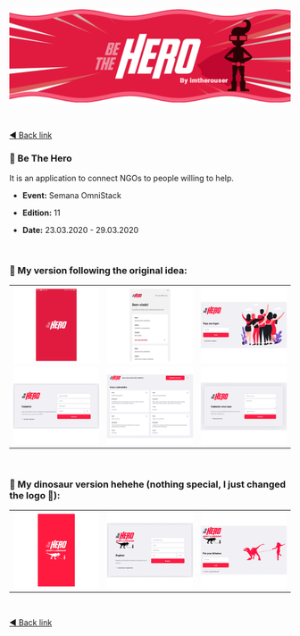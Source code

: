 <p align="center">
  <a href="https://github.com/imtherouser/events/SemanaOmniStack/SO11-BeTheHero#🚀">
    <img src="screenshots/BeTheHero.gif">
  </a>
</p>

<br />

[◄ Back link](https://github.com/imtherouser/Studies/study-codes/Rocketseat#🚀)

### 🔴 Be The Hero

It is an application to connect NGOs to people willing to help.

- **Event:** Semana OmniStack

- **Edition:** 11

- **Date:** 23.03.2020 - 29.03.2020

<br />

### 🔴 My version following the original idea:

<table>
  <tr>
    <td>
      <a href="screenshots/BIG-bethehero-screen-01.jpg#🚀">
        <img src="screenshots/MINI-bethehero-screen-01.png">
      </a>
    </td>
    <td>
      <a href="screenshots/BIG-bethehero-screen-02.jpg#🚀">
        <img src="screenshots/MINI-bethehero-screen-02.png">
      </a>
    </td>
    <td>
      <a href="screenshots/BIG-bethehero-screen-03.png#🚀">
        <img src="screenshots/MINI-bethehero-screen-03.png">
      </a>
    </td>
  </tr>
  <tr>
    <td>
      <a href="screenshots/BIG-bethehero-screen-04.png#🚀">
        <img src="screenshots/MINI-bethehero-screen-04.png">
      </a>
    </td>
    <td>
      <a href="screenshots/BIG-bethehero-screen-05.png#🚀">
        <img src="screenshots/MINI-bethehero-screen-05.png">
      </a>
    </td>
    <td>
      <a href="screenshots/BIG-bethehero-screen-06.png#🚀">
        <img src="screenshots/MINI-bethehero-screen-06.png">
      </a>
    </td>
  </tr>
</table>

<br />

### 🔴 My dinosaur version hehehe (nothing special, I just changed the logo 🤡):

<table>
  <tr>
    <td>
      <a href="screenshots/dinosaur/BIG-bethehero-screen-01.png#🚀">
        <img src="screenshots/dinosaur/MINI-bethehero-screen-01.png">
      </a>
    </td>
    <td>
      <a href="screenshots/dinosaur/BIG-bethehero-screen-02.png#🚀">
        <img src="screenshots/dinosaur/MINI-bethehero-screen-02.png">
      </a>
    </td>
    <td>
      <a href="screenshots/dinosaur/BIG-bethehero-screen-03.png#🚀">
        <img src="screenshots/dinosaur/MINI-bethehero-screen-03.png">
      </a>
    </td>
  </tr>
</table>

<br />

[◄ Back link](https://github.com/imtherouser/Studies/study-codes/Rocketseat#🚀)
